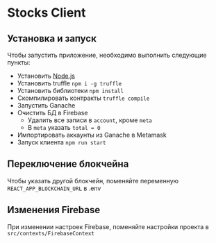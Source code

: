 # Stocks Client

## Установка и запуск
Чтобы запустить приложение, необходимо выполнить следующие пункты:

- Установить [Node.js](https://nodejs.org/en/)
- Установить truffle `npm i -g truffle`
- Установить библиотеки `npm install`
- Скомпилировать контракты `truffle compile`
- Запустить Ganache
- Очистить БД в Firebase
  - Удалить все запиcи в `account`, кроме `meta`
  - В `meta` указать `total = 0`
- Импортировать аккаунты из Ganache в Metamask
- Запуск клиента `npm run start`

## Переключение блокчейна
Чтобы указать другой блокчейн, поменяйте переменную `REACT_APP_BLOCKCHAIN_URL` в .env

## Изменения Firebase
При изменении настроек Firebase, поменяйте настройки проекта в `src/contexts/FirebaseContext`
